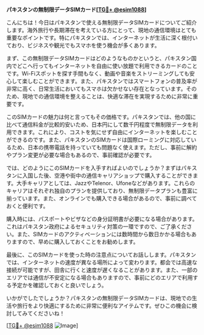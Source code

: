 **パキスタンの無制限データSIMカード[[TG💪+ @esim1088](https://t.me/s/esim1088)]**

こんにちは！今日はパキスタンで使える無制限データSIMカードについてご紹介します。海外旅行や長期滞在を考えている方にとって、現地の通信環境はとても重要なポイントです。特にパキスタンでは、インターネットが生活に深く根付いており、ビジネスや観光でもスマホを使う機会が多くあります。

まず、この無制限データSIMカードはどのようなものかというと、パキスタン国内でどこへ行ってもインターネットを自由に使い放題で利用できるカードのことです。Wi-Fiスポットを探す手間もなく、動画や音楽をストリーミングしても安心して楽しむことができます。また、パキスタンではスマートフォンの普及率が非常に高く、日常生活においてもスマホは欠かせない存在となっています。そのため、現地での通信環境を整えることは、快適な滞在を実現するために非常に重要です。

このSIMカードの魅力は何と言ってもその価格です。パキスタンでは、他の国に比べて通信料金が比較的安いため、日本円にして数千円程度で無制限データを利用できます。これにより、コストを気にせず自由にインターネットを楽しむことができるのです。また、パキスタンのSIMカードは国際ローミングに対応しているため、日本の携帯電話を持っていても問題なく使えます。ただし、事前に解約やプラン変更が必要な場合もあるので、事前確認が必要です。

では、どのようにこのSIMカードを入手すればよいのでしょうか？まずはパキスタンに入国した後、空港や街中の通信キャリアショップで購入することができます。大手キャリアとしては、JazzやTelenor、Ufoneなどがあります。これらのキャリアはそれぞれ独自のプランを提供しており、無制限データプランも豊富に揃っています。また、オンラインでも購入できる場合があるので、事前に調べておくと便利です。

購入時には、パスポートやビザなどの身分証明書が必要になる場合があります。これはパキスタン政府によるセキュリティ対策の一環ですので、ご了承ください。また、SIMカードのアクティベーションには数時間から数日かかる場合もありますので、早めに購入しておくことをお勧めします。

最後に、このSIMカードを使った時の注意点についてお話しします。パキスタンでは、インターネットの速度が異なる場所によって変わります。都会では高速な接続が可能ですが、田舎に行くと速度が遅くなることがあります。また、一部のエリアでは通信が不安定になる場合もありますので、事前にどのエリアで利用する予定かを確認しておくと良いでしょう。

いかがでしたでしょうか？パキスタンの無制限データSIMカードは、現地での生活や旅行をより快適にするために非常に便利なアイテムです。ぜひこの機会に検討してみてくださいね！

[[TG💪+ @esim1088](https://t.me/s/esim1088) ![Image](https://i.postimg.cc/Y0z9fWf4/image.png)]